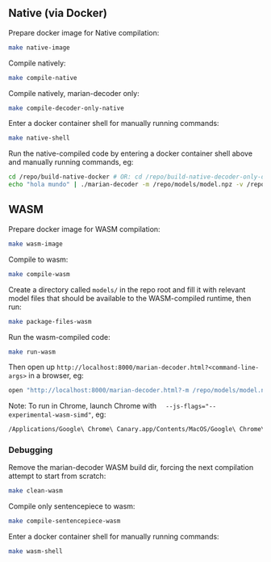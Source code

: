 ## Native (via Docker)

Prepare docker image for Native compilation:

```bash
make native-image
```

Compile natively:

```bash
make compile-native
```

Compile natively, marian-decoder only:

```bash
make compile-decoder-only-native
```

Enter a docker container shell for manually running commands:

```bash
make native-shell
```

Run the native-compiled code by entering a docker container shell above and manually running commands, eg:

```bash
cd /repo/build-native-docker # OR: cd /repo/build-native-decoder-only-docker
echo "hola mundo" | ./marian-decoder -m /repo/models/model.npz -v /repo/models/vocab.esen.spm /repo/models/vocab.esen.spm --cpu-threads 1
```

## WASM

Prepare docker image for WASM compilation:

```bash
make wasm-image
```

Compile to wasm:

```bash
make compile-wasm
```

Create a directory called `models/` in the repo root and fill it with relevant model files that should be available to the WASM-compiled runtime, then run:
```bash
make package-files-wasm
```

Run the wasm-compiled code:

```bash
make run-wasm
```

Then open up `http://localhost:8000/marian-decoder.html?<command-line-args>` in a browser, eg:

```bash
open "http://localhost:8000/marian-decoder.html?-m /repo/models/model.npz -v /repo/models/vocab.esen.spm /repo/models/vocab.esen.spm --cpu-threads 1"
```

Note: To run in Chrome, launch Chrome with `  --js-flags="--experimental-wasm-simd"`, eg:

```bash
/Applications/Google\ Chrome\ Canary.app/Contents/MacOS/Google\ Chrome\ Canary  --js-flags="--experimental-wasm-simd"
```

### Debugging

Remove the marian-decoder WASM build dir, forcing the next compilation attempt to start from scratch:

```bash
make clean-wasm
```

Compile only sentencepiece to wasm:

```bash
make compile-sentencepiece-wasm
```

Enter a docker container shell for manually running commands:

```bash
make wasm-shell
```
